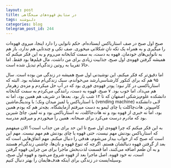 ```yaml
---
layout: post
title: در ستایش قهوه‌های صبحگاهی
tags: دلنوشته
categories: blog
telegram_post_id: 244
---
```

صبح اول صبح در صف استارباکس ایستاده‌ام. حکم نانوایی را دارد اینجا، میروی قهوه‌ات را میگیری و به همراه یک تکه نانِ شکلاتی میخوری. صف تکی و چندتایی هم ندارد، باز هم به نانوایی‌های خودمان.
قهوه به دست، به سمت کتابخانه می‌روم و به این فکر میکنم که همیشه گرفتن قهوه‌ی اول صبح، جذابیت زیادی برای من داشت، مال فیلم‌ها بود فقط. اما حالا تقریبا به روتین زندگی‌ام تبدیل شده است.

اما دقیق‌تر که فکر میکنم، این نوشیدنی اول صبح همیشه در زندگی من بوده است.
سال ۹۵ هم که برای کنکور کارشناسی‌ارشد می‌خواندم، سبک زندگی‌ام مشابه بود. البته ‌که استارباکسی در کار نبود؛ پودر قهوه‌ی فوری بود که در آب حل میکردم و مزه‌ی زهرمار هم می‌داد، اما خوب بود. ۷ صبح، قهوه به دست، رانندگی می‌کردم به سمت کتابخانه دانشکده علوم‌پزشکی اصفهان که تا ۱۲ شب باز بود.
بعدها در شریف هم همین بود، اما نه با استارباکس یا لمیزِ میدان ونک؛ با وندینگ‌ماشین (vending machine) لابی دانشکده کامپیوتر. هات‌چاکلت یا چای لیمو به دست میرفتم آزمایشگاه.
بچه‌تر هم که بودم همین بود، اما نه خبری از قهوه بود و نه هات‌چاکلت، نه استارباکس بود و نه لمیز، چایْ شیرین بود که مادرم درست می‌کرد برای صبحانه. همین را میخوردم و میرفتم مدرسه.

به این فکر میکنم که چرا قهوه‌ی اول صبح تا این حد برای من جذاب است؟ الان میفهمم که استارباکس بودنش مهم نیست، حتی قهوه یا چای بودنش هم مهم نیست. مهم این است که صبح که از خواب بیدار می‌شوم، هدفی را دنبال میکنم. مهم اتفاق‌هایی است که بعد از گرفتن قهوه دنبالشان هستم.
اگرچه که تنوع قهوه و نان‌ها، چاشنی زندگی‌ام هستند و به آن طعم اضافه می‌کنند، اما قسمت لذت‌بخش ماجرا برای من چرایی قهوه گرفتن است، نه خود قهوه. اصل ماجرا بعد از قهوه شروع می‌شود و قهوه اول صبح، وسیله‌ایست در زندگی برای اینکه هدف‌هایمان را بهتر دنبال کنیم.
